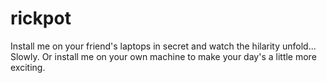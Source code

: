 rickpot
=======

Install me on your friend's laptops in secret and watch the hilarity unfold... Slowly. Or install me on your own machine to make your day's a little more exciting.
